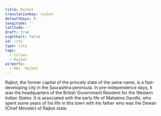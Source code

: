 ```yaml
---
title: Rajkot
translationKey: rajkot
defaultDays: 0
longitude: ''
latitude: ''
draft: true
nighthalt: false
id: city
type: city
tags:
  - Cities
  - Rajkot
airports:
  - RAJ  Rajkot
---
```


Rajkot, the former capital of the princely state of the same name, is a fast-developing city in the Saurashtra peninsula. In pre-independence days, it was the headquarters of the British Government Resident for the Western Indian States. It is associated with the early life of Mahatma Gandhi, who spent some years of his life in this town with his father who was the Dewan (Chief Minister) of Rajkot state.